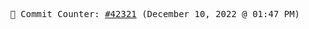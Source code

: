 <p align="center">
    <samp>
        📮 Commit Counter: <a href="https://github.com/Javascript-void0/Javascript-void0/commits/main">#42321</a> (December 10, 2022 @ 01:47 PM)
    </samp>
</p>